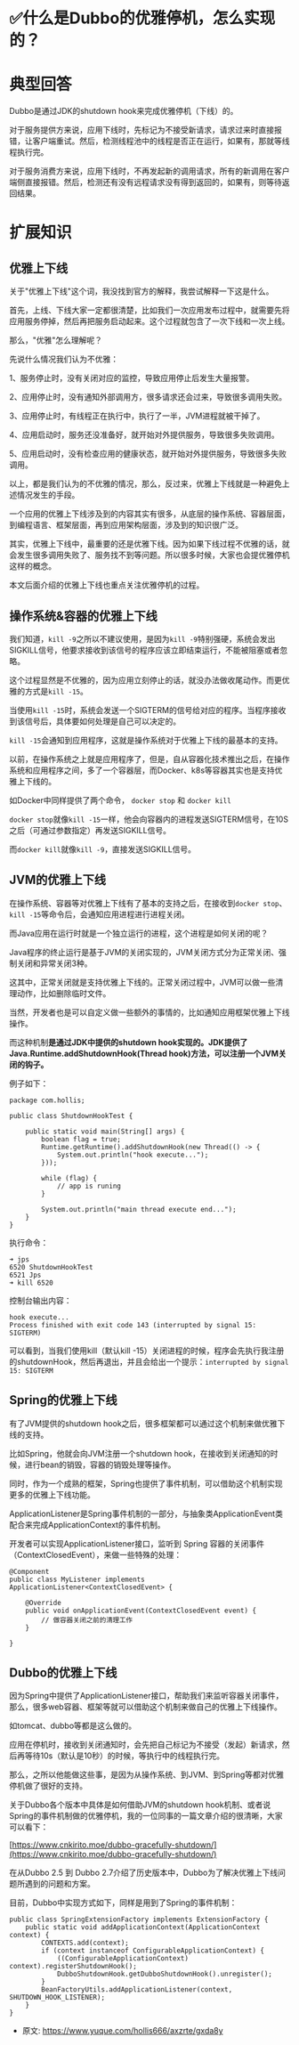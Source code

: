 # ✅什么是Dubbo的优雅停机，怎么实现的？
<!--page header-->

<a name="g4Q8t"></a>
# 典型回答

Dubbo是通过JDK的shutdown hook来完成优雅停机（下线）的。

对于服务提供方来说，应用下线时，先标记为不接受新请求，请求过来时直接报错，让客户端重试。然后，检测线程池中的线程是否正在运行，如果有，那就等线程执行完。

对于服务消费方来说，应用下线时，不再发起新的调用请求，所有的新调用在客户端侧直接报错。然后，检测还有没有远程请求没有得到返回的，如果有，则等待返回结果。

<a name="ADeyf"></a>
# 扩展知识
<a name="BuUSD"></a>
## 
<a name="IKSBR"></a>
## 优雅上下线

关于"优雅上下线"这个词，我没找到官方的解释，我尝试解释一下这是什么。

首先，上线、下线大家一定都很清楚，比如我们一次应用发布过程中，就需要先将应用服务停掉，然后再把服务启动起来。这个过程就包含了一次下线和一次上线。

那么，"优雅"怎么理解呢？

先说什么情况我们认为不优雅：

1、服务停止时，没有关闭对应的监控，导致应用停止后发生大量报警。

2、应用停止时，没有通知外部调用方，很多请求还会过来，导致很多调用失败。

3、应用停止时，有线程正在执行中，执行了一半，JVM进程就被干掉了。

4、应用启动时，服务还没准备好，就开始对外提供服务，导致很多失败调用。

5、应用启动时，没有检查应用的健康状态，就开始对外提供服务，导致很多失败调用。

以上，都是我们认为的不优雅的情况，那么，反过来，优雅上下线就是一种避免上述情况发生的手段。

一个应用的优雅上下线涉及到的内容其实有很多，从底层的操作系统、容器层面，到编程语言、框架层面，再到应用架构层面，涉及到的知识很广泛。

其实，优雅上下线中，最重要的还是优雅下线。因为如果下线过程不优雅的话，就会发生很多调用失败了、服务找不到等问题。所以很多时候，大家也会提优雅停机这样的概念。

本文后面介绍的优雅上下线也重点关注优雅停机的过程。

<a name="nqmrD"></a>
## 操作系统&容器的优雅上下线

我们知道，`kill -9`之所以不建议使用，是因为`kill -9`特别强硬，系统会发出SIGKILL信号，他要求接收到该信号的程序应该立即结束运行，不能被阻塞或者忽略。

这个过程显然是不优雅的，因为应用立刻停止的话，就没办法做收尾动作。而更优雅的方式是`kill -15`。

当使用`kill -15`时，系统会发送一个SIGTERM的信号给对应的程序。当程序接收到该信号后，具体要如何处理是自己可以决定的。

`kill -15`会通知到应用程序，这就是操作系统对于优雅上下线的最基本的支持。

以前，在操作系统之上就是应用程序了，但是，自从容器化技术推出之后，在操作系统和应用程序之间，多了一个容器层，而Docker、k8s等容器其实也是支持优雅上下线的。

如Docker中同样提供了两个命令， `docker stop` 和 `docker kill`

`docker stop`就像`kill -15`一样，他会向容器内的进程发送SIGTERM信号，在10S之后（可通过参数指定）再发送SIGKILL信号。

而`docker kill`就像`kill -9`，直接发送SIGKILL信号。

<a name="Ze8oj"></a>
## JVM的优雅上下线

在操作系统、容器等对优雅上下线有了基本的支持之后，在接收到`docker stop`、`kill -15`等命令后，会通知应用进程进行进程关闭。

而Java应用在运行时就是一个独立运行的进程，这个进程是如何关闭的呢？

Java程序的终止运行是基于JVM的关闭实现的，JVM关闭方式分为正常关闭、强制关闭和异常关闭3种。

这其中，正常关闭就是支持优雅上下线的。正常关闭过程中，JVM可以做一些清理动作，比如删除临时文件。

当然，开发者也是可以自定义做一些额外的事情的，比如通知应用框架优雅上下线操作。

而这种机制**是通过JDK中提供的shutdown hook实现的。JDK提供了Java.Runtime.addShutdownHook(Thread hook)方法，可以注册一个JVM关闭的钩子。**

例子如下：

```
package com.hollis;

public class ShutdownHookTest {

    public static void main(String[] args) {
        boolean flag = true;
        Runtime.getRuntime().addShutdownHook(new Thread(() -> {
            System.out.println("hook execute...");
        }));

        while (flag) {
            // app is runing
        }

        System.out.println("main thread execute end...");
    }
}
```

执行命令：

```
➜ jps
6520 ShutdownHookTest
6521 Jps
➜ kill 6520
```

控制台输出内容：

```
hook execute...
Process finished with exit code 143 (interrupted by signal 15: SIGTERM)
```

可以看到，当我们使用kill（默认kill -15）关闭进程的时候，程序会先执行我注册的shutdownHook，然后再退出，并且会给出一个提示：`interrupted by signal 15: SIGTERM`

<a name="R2rEz"></a>
## Spring的优雅上下线

有了JVM提供的shutdown hook之后，很多框架都可以通过这个机制来做优雅下线的支持。

比如Spring，他就会向JVM注册一个shutdown hook，在接收到关闭通知的时候，进行bean的销毁，容器的销毁处理等操作。

同时，作为一个成熟的框架，Spring也提供了事件机制，可以借助这个机制实现更多的优雅上下线功能。

ApplicationListener是Spring事件机制的一部分，与抽象类ApplicationEvent类配合来完成ApplicationContext的事件机制。

开发者可以实现ApplicationListener接口，监听到 Spring 容器的关闭事件（ContextClosedEvent），来做一些特殊的处理：

```
@Component
public class MyListener implements ApplicationListener<ContextClosedEvent> {

    @Override
    public void onApplicationEvent(ContextClosedEvent event) {
        // 做容器关闭之前的清理工作
    }

}
```

<a name="mD3VP"></a>
## Dubbo的优雅上下线

因为Spring中提供了ApplicationListener接口，帮助我们来监听容器关闭事件，那么，很多web容器、框架等就可以借助这个机制来做自己的优雅上下线操作。

如tomcat、dubbo等都是这么做的。

应用在停机时，接收到关闭通知时，会先把自己标记为不接受（发起）新请求，然后再等待10s（默认是10秒）的时候，等执行中的线程执行完。

那么，之所以他能做这些事，是因为从操作系统、到JVM、到Spring等都对优雅停机做了很好的支持。

关于Dubbo各个版本中具体是如何借助JVM的shutdown hook机制、或者说Spring的事件机制做的优雅停机，我的一位同事的一篇文章介绍的很清晰，大家可以看下：

[https://www.cnkirito.moe/dubbo-gracefully-shutdown/](https://www.cnkirito.moe/dubbo-gracefully-shutdown/)

在从Dubbo 2.5 到 Dubbo 2.7介绍了历史版本中，Dubbo为了解决优雅上下线问题所遇到的问题和方案。

目前，Dubbo中实现方式如下，同样是用到了Spring的事件机制：

```
public class SpringExtensionFactory implements ExtensionFactory {
    public static void addApplicationContext(ApplicationContext context) {
        CONTEXTS.add(context);
        if (context instanceof ConfigurableApplicationContext) {
            ((ConfigurableApplicationContext) context).registerShutdownHook();
            DubboShutdownHook.getDubboShutdownHook().unregister();
        }
        BeanFactoryUtils.addApplicationListener(context, SHUTDOWN_HOOK_LISTENER);
    }
}
```



<!--page footer-->
- 原文: <https://www.yuque.com/hollis666/axzrte/gxda8y>